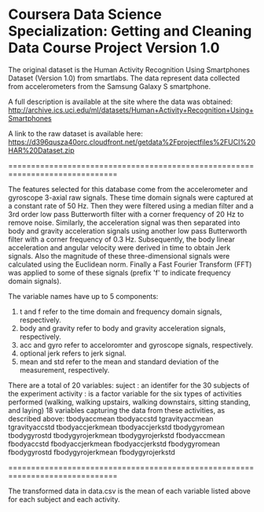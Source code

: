 Coursera Data Science Specialization: Getting and Cleaning Data Course Project
Version 1.0
==============================================================================

The original dataset is the Human Activity Recognition Using Smartphones 
Dataset (Version 1.0) from smartlabs. The data represent data collected from 
accelerometers from the Samsung Galaxy S smartphone. 

A full description is available at the site where the data was obtained:
http://archive.ics.uci.edu/ml/datasets/Human+Activity+Recognition+Using+Smartphones

A link to the raw dataset is available here:
https://d396qusza40orc.cloudfront.net/getdata%2Fprojectfiles%2FUCI%20HAR%20Dataset.zip

==============================================================================

The features selected for this database come from the accelerometer and 
gyroscope 3-axial raw signals. These time domain signals were captured at a 
constant rate of 50 Hz. Then they were filtered using a median filter and a 3rd 
order low pass Butterworth filter with a corner frequency of 20 Hz to remove 
noise. Similarly, the acceleration signal was then separated into body and 
gravity acceleration signals using another low pass Butterworth filter with 
a corner frequency of 0.3 Hz. Subsequently, the body linear acceleration and 
angular velocity were derived in time to obtain Jerk signals. Also the 
magnitude of these three-dimensional signals were calculated using the 
Euclidean norm. Finally a Fast Fourier Transform (FFT) was applied to some 
of these signals (prefix 'f' to indicate frequency domain signals). 

The variable names have up to 5 components:
1. t and f refer to the time domain and frequency domain signals, respectively.
2. body and gravity refer to body and gravity acceleration signals, respectively.
3. acc and gyro refer to acceloromter and gyroscope signals, respectively.
4. optional jerk refers to jerk signal.
5. mean and std refer to the mean and standard deviation of the measurement, respectively.

There are a total of 20 variables:
  suject : an identifer for the 30 subjects of the experiment
  activity : is a factor variable for the six types of activities performed
		(walking, walking upstairs, walking downstairs, sitting
		 standing, and laying)
18 variables capturing the data from these activities, as described above:
  tbodyaccmean 
  tbodyaccstd
  tgravityaccmean
  tgravityaccstd
  tbodyaccjerkmean
  tbodyaccjerkstd
  tbodygyromean
  tbodygyrostd
  tbodygyrojerkmean
  tbodygyrojerkstd
  fbodyaccmean
  fbodyaccstd
  fbodyaccjerkmean
  fbodyaccjerkstd
  fbodygyromean
  fbodygyrostd
  fbodygyrojerkmean
  fbodygyrojerkstd

==============================================================================

The transformed data in data.csv is the mean of each variable listed above for 
each subject and each activity.